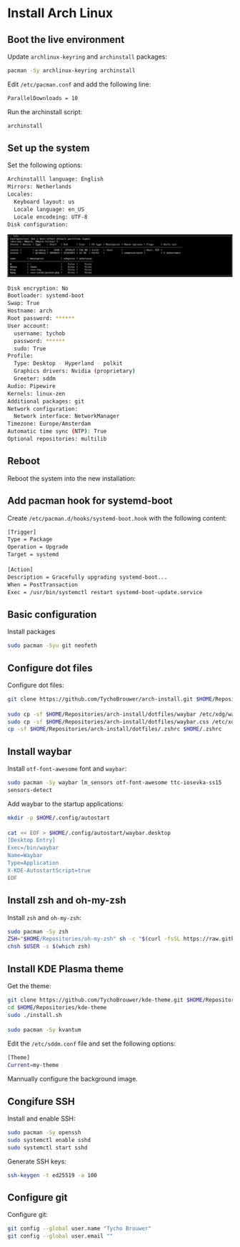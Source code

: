 # Install Arch Linux

## Boot the live environment

Update `archlinux-keyring` and `archinstall` packages:

```sh
pacman -Sy archlinux-keyring archinstall
```

Edit `/etc/pacman.conf` and add the following line:

```sh title="/etc/pacman.conf"
ParallelDownloads = 10
```

Run the archinstall script:

```sh title="archinstall"
archinstall
```

## Set up the system

Set the following options:

```sh
Archinstalll language: English
Mirrors: Netherlands
Locales:
  Keyboard layout: us
  Locale language: en_US
  Locale encodeing: UTF-8
Disk configuration:
```

![Disk configuration](btfs-partitions.png)

```sh
Disk encryption: No
Bootloader: systemd-boot
Swap: True
Hostname: arch
Root password: ******
User account:
  username: tychob
  password: ******
  sudo: True
Profile:
  Type: Desktop - Hyperland - polkit
  Graphics drivers: Nvidia (proprietary)
  Greeter: sddm
Audio: Pipewire
Kernels: linux-zen
Additional packages: git
Network configuration:
  Network interface: NetworkManager
Timezone: Europe/Amsterdam
Automatic time sync (NTP): True
Optional repositories: multilib
```

## Reboot

Reboot the system into the new installation:

## Add pacman hook for systemd-boot

Create `/etc/pacman.d/hooks/systemd-boot.hook` with the following content:

```sh title="/etc/pacman.d/hooks/systemd-boot.hook"
[Trigger]
Type = Package
Operation = Upgrade
Target = systemd

[Action]
Description = Gracefully upgrading systemd-boot...
When = PostTransaction
Exec = /usr/bin/systemctl restart systemd-boot-update.service
```

## Basic configuration

Install packages

```sh
sudo pacman -Syu git neofeth
```

## Configure dot files

Configure dot files:

```sh
git clone https://github.com/TychoBrouwer/arch-install.git $HOME/Repositories/

sudo cp -sf $HOME/Repositories/arch-install/dotfiles/waybar /etc/xdg/waybar/config
sudo cp -sf $HOME/Repositories/arch-install/dotfiles/waybar.css /etc/xdg/waybar/style.css
cp -sf $HOME/Repositories/arch-install/dotfiles/.zshrc $HOME/.zshrc
```

## Install waybar

Install `otf-font-awesome` font and `waybar`:

```sh
sudo pacman -Sy waybar lm_sensors otf-font-awesome ttc-iosevka-ss15
sensors-detect
```

Add waybar to the startup applications:

```sh
mkdir -p $HOME/.config/autostart

cat << EOF > $HOME/.config/autostart/waybar.desktop
[Desktop Entry]
Exec=/bin/waybar
Name=Waybar
Type=Application
X-KDE-AutostartScript=true
EOF
```

## Install zsh and oh-my-zsh

Install `zsh` and `oh-my-zsh`:

```sh title="Install zsh and oh-my-zsh"
sudo pacman -Sy zsh
ZSH="$HOME/Repositories/oh-my-zsh" sh -c "$(curl -fsSL https://raw.github.com/ohmyzsh/ohmyzsh/master/tools/install.sh)" "" --unattended
chsh $USER -s $(which zsh)
```

## Install KDE Plasma theme

Get the theme:

```sh
git clone https://github.com/TychoBrouwer/kde-theme.git $HOME/Repositories/kde-theme
cd $HOME/Repositories/kde-theme
sudo ./install.sh

sudo pacman -Sy kvantum
```

Edit the `/etc/sddm.conf` file and set the following options:

```sh title="/etc/sddm.conf"
[Theme]
Current=my-theme
```

Mannually configure the background image.

## Congifure SSH

Install and enable SSH:

```sh
sudo pacman -Sy openssh
sudo systemctl enable sshd
sudo systemctl start sshd
```

Generate SSH keys:

```sh
ssh-keygen -t ed25519 -a 100
```

## Configure git

Configure git:

```sh
git config --global user.name "Tycho Brouwer"
git config --global user.email ""
```
